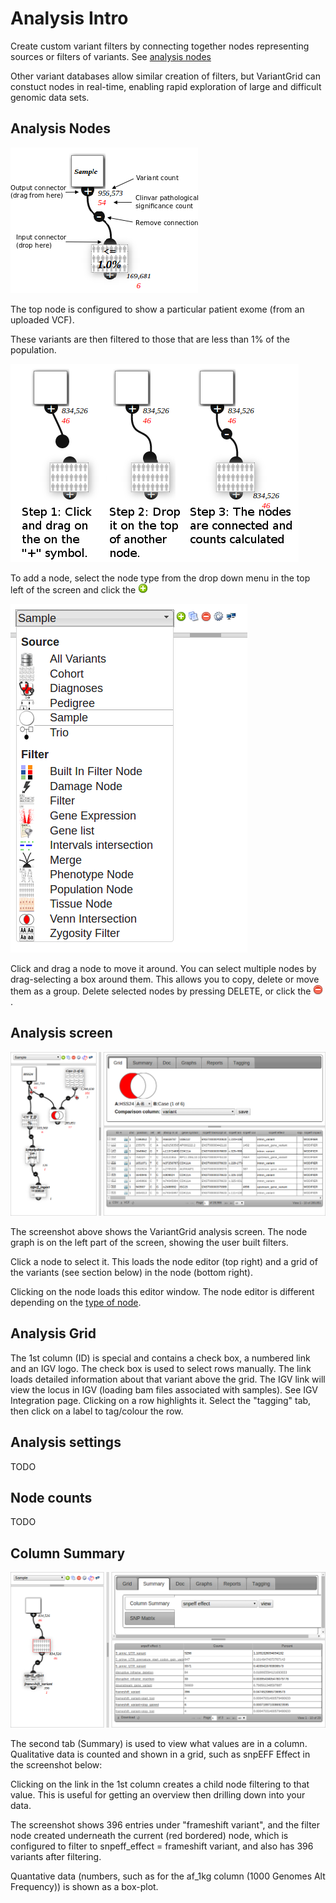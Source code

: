 # Analysis Intro

Create custom variant filters by connecting together nodes representing sources or filters of variants. See [analysis nodes](nodes.md)

Other variant databases allow similar creation of filters, but VariantGrid can constuct nodes in real-time, enabling rapid exploration of large and difficult genomic data sets.

## Analysis Nodes

![Sample Node connected to a Population Filter Node](images/vg_nodes_overview.png)

The top node is configured to show a particular patient exome (from an uploaded VCF).

These variants are then filtered to those that are less than 1% of the population.

![Connecting Nodes](images/vg_connect_steps.png)

To add a node, select the node type from the drop down menu in the top left of the screen and click the ![add button](../images/icons/add-icon.png)

![](images/add_sample_node.png)

Click and drag a node to move it around. You can select multiple nodes by drag-selecting a box around them. This allows you to copy, delete or move them as a group. Delete selected nodes by pressing DELETE, or click the ![delete button](../images/icons/delete-icon.png).

## Analysis screen

![](images/vg_analysis_overview.png)

The screenshot above shows the VariantGrid analysis screen. The node graph is on the left part of the screen, showing the user built filters.

Click a node to select it. This loads the node editor (top right) and a grid of the variants (see section below) in the node (bottom right).

Clicking on the node loads this editor window. The node editor is different depending on the [type of node](nodes.md).

## Analysis Grid

The 1st column (ID) is special and contains a check box, a numbered link and an IGV logo. The check box is used to select rows manually. The link loads detailed information about that variant above the grid. The IGV link will view the locus in IGV (loading bam files associated with samples). See IGV Integration page. Clicking on a row highlights it. Select the "tagging" tab, then click on a label to tag/colour the row.

## Analysis settings

TODO

## Node counts

TODO

## Column Summary

![Node Summary](images/node_summary.png)

The second tab (Summary) is used to view what values are in a column. Qualitative data is counted and shown in a grid, such as snpEFF Effect in the screenshot below:

Clicking on the link in the 1st column creates a child node filtering to that value. This is useful for getting an overview then drilling down into your data.

The screenshot shows 396 entries under "frameshift variant", and the filter node created underneath the current (red bordered) node, which is configured to filter to snpeff_effect = frameshift variant, and also has 396 variants after filtering.

Quantative data (numbers, such as for the af_1kg column (1000 Genomes Alt Frequency)) is shown as a box-plot.

